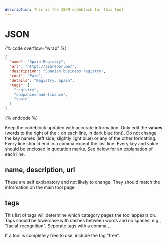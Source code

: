 ```yaml
---
description: This is the JSON codeblock for this tool
---
```


# JSON

{% code overflow="wrap" %}
```json
{
  "name": "Spain Registry",
  "url": "https://librebor.me/",
  "description": "Spanish business registry",
  "cost": "Paid",
  "details": "Registry, Spain",
  "tags": [
    "registry",
    "companies-and-finance",
    "spain"
  ]
}
```
{% endcode %}

Keep the codeblock updated with accurate information. Only edit the **values** (words to the right of the `:` on each line, in dark blue font). Do not change the key names (left side, slightly light blue) or any of the other formatting. Every line should end in a comma except the last line. Every key and value should be enclosed in quotation marks. See below for an explanation of each line.&#x20;

## name, description, url

These are self explanatory and not likely to change. They should match the information on the main tool page.

## tags

This list of tags will determine which category pages the tool appears on. Tags should be lowercase with dashes between words and no spaces: e.g., "facial-recognition". Seperate tags with a comma `,`.

If a tool is completely free to use, include the tag "free".

